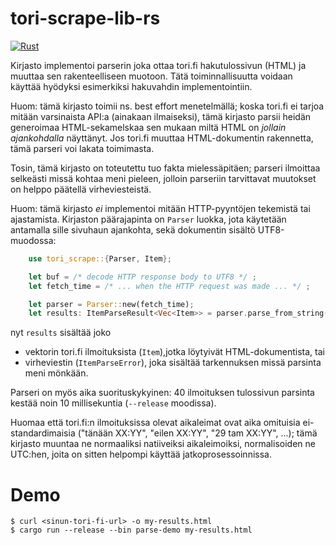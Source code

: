 # tori-scrape-lib-rs

[![Rust](https://github.com/MawKKe/tori-scrape-lib-rs/actions/workflows/rust.yml/badge.svg)](https://github.com/MawKKe/tori-scrape-lib-rs/actions/workflows/rust.yml)

Kirjasto implementoi parserin joka ottaa tori.fi hakutulossivun (HTML) ja
muuttaa sen rakenteelliseen muotoon. Tätä toiminnallisuutta voidaan käyttää
hyödyksi esimerkiksi hakuvahdin implementointiin.

Huom: tämä kirjasto toimii ns. best effort menetelmällä; koska tori.fi ei tarjoa
mitään varsinaista API:a (ainakaan ilmaiseksi), tämä kirjasto parsii heidän
generoimaa HTML-sekamelskaa sen mukaan miltä HTML on _jollain ajankohdalla_
näyttänyt. Jos tori.fi muuttaa HTML-dokumentin rakennetta, tämä parseri voi
lakata toimimasta. 

Tosin, tämä kirjasto on toteutettu tuo fakta mielessäpitäen; parseri ilmoittaa
selkeästi missä kohtaa meni pieleen, jolloin parseriin tarvittavat muutokset
on helppo päätellä virheviesteistä.

Huom: tämä kirjasto _ei_ implementoi mitään HTTP-pyyntöjen tekemistä tai ajastamista.
Kirjaston päärajapinta on `Parser` luokka, jota käytetään antamalla sille sivuhaun
ajankohta, sekä dokumentin sisältö UTF8-muodossa:

```Rust
    use tori_scrape::{Parser, Item};

    let buf = /* decode HTTP response body to UTF8 */ ;
    let fetch_time = /* ... when the HTTP request was made ... */ ;

    let parser = Parser::new(fetch_time);
    let results: ItemParseResult<Vec<Item>> = parser.parse_from_string(&buf);
```

nyt `results` sisältää joko
- vektorin tori.fi ilmoituksista (`Item`),jotka löytyivät HTML-dokumentista, tai
- virheviestin (`ItemParseError`), joka sisältää tarkennuksen missä parsinta meni mönkään.

Parseri on myös aika suorituskykyinen: 40 ilmoituksen tulossivun parsinta kestää
noin 10 millisekuntia (`--release` moodissa).

Huomaa että tori.fi:n ilmoituksissa olevat aikaleimat ovat aika omituisia ei-standardimaisia ("tänään XX:YY", 
"eilen XX:YY", "29 tam XX:YY", ...); tämä kirjasto
muuntaa ne normaaliksi natiiveiksi aikaleimoiksi, normalisoiden ne UTC:hen, joita on sitten helpompi käyttää jatkoprosessoinnissa.

# Demo

    $ curl <sinun-tori-fi-url> -o my-results.html
    $ cargo run --release --bin parse-demo my-results.html
